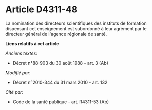 # Article D4311-48

La nomination des directeurs scientifiques des instituts de formation dispensant cet enseignement est subordonné à leur
agrément par le  directeur général de l'agence régionale de santé.

**Liens relatifs à cet article**

_Anciens textes_:

  - Décret n°88-903 du 30 août 1988 - art. 3 (Ab)

_Modifié par_:

  - Décret n°2010-344 du 31 mars 2010 - art. 132

_Cité par_:

  - Code de la santé publique - art. R4311-53 (Ab)
